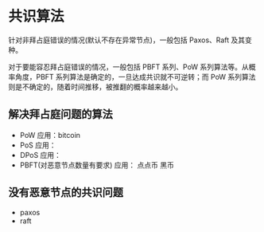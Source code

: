# 共识算法
针对非拜占庭错误的情况(默认不存在异常节点)，一般包括 Paxos、Raft 及其变种。

对于要能容忍拜占庭错误的情况，一般包括 PBFT 系列、PoW 系列算法等。从概率角度，PBFT 系列算法是确定的，一旦达成共识就不可逆转；而 PoW 系列算法则是不确定的，随着时间推移，被推翻的概率越来越小。
## 解决拜占庭问题的算法
- PoW 
    应用：bitcoin
- PoS
    应用：
- DPoS
    应用：
- PBFT(对恶意节点数量有要求)
    应用： 点点币 黑币
## 没有恶意节点的共识问题
- paxos
- raft

